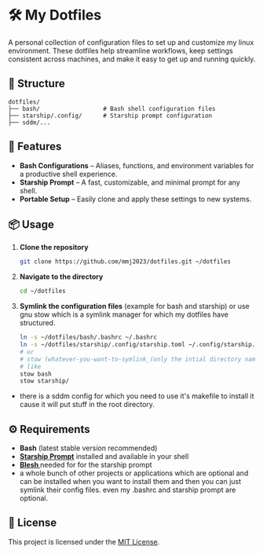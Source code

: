 # 🛠️ My Dotfiles

A personal collection of configuration files to set up and customize my linux environment.
These dotfiles help streamline workflows, keep settings consistent across machines, and make it easy to get up and running quickly.

## 📂 Structure

```
dotfiles/
├── bash/                  # Bash shell configuration files
├── starship/.config/      # Starship prompt configuration
├── sddm/...
```

## 🚀 Features

- **Bash Configurations** – Aliases, functions, and environment variables for a productive shell experience.
- **Starship Prompt** – A fast, customizable, and minimal prompt for any shell.
- **Portable Setup** – Easily clone and apply these settings to new systems.

## 📦 Usage

1. **Clone the repository**
   ```bash
   git clone https://github.com/mmj2023/dotfiles.git ~/dotfiles
   ```

2. **Navigate to the directory**
   ```bash
   cd ~/dotfiles
   ```

3. **Symlink the configuration files** (example for bash and starship) or use gnu stow which is a symlink manager for which my dotfiles have structured.
   ```bash
   ln -s ~/dotfiles/bash/.bashrc ~/.bashrc
   ln -s ~/dotfiles/starship/.config/starship.toml ~/.config/starship.toml
   # or
   # stow (whatever-you-want-to-symlink_(only the intial directory name in dotfiles/))/
   # like
   stow bash
   stow starship/
   ```
- there is a sddm config for which you need to use it's makefile to install it cause it will put stuff in the root directory.

## ⚙️ Requirements

- **Bash** (latest stable version recommended)
- **[Starship Prompt](https://starship.rs/)** installed and available in your shell
- **[ Blesh ](https://github.com/akinomyoga/ble.sh)** needed for for the starship prompt
- a whole bunch of other projects or applications which are optional and can be installed when you want to install them and then you can just symlink their config files. even my .bashrc and starship prompt are optional.

## 📜 License

This project is licensed under the [MIT License](LICENSE).
